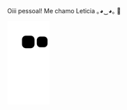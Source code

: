  Oiii pessoal! Me chamo Leticia ｡◕‿◕｡ 👋


![Snake animation](https://github.com/rafaballerini/rafaballerini/blob/output/github-contribution-grid-snake.svg)
